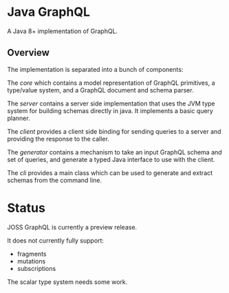 # Java GraphQL

A Java 8+ implementation of GraphQL.

## Overview

The implementation is separated into a bunch of components:

The *core* which contains a model representation of GraphQL primitives, a type/value system, and a GraphQL document and schema parser. 

The *server* contains a server side implementation that uses the JVM type system for building schemas directly in java.  It implements a basic query planner.

The *client* provides a client side binding for sending queries to a server and providing the response to the caller.

The *generator* contains a mechanism to take an input GraphQL schema and set of queries, and generate a typed Java interface to use with the client.

The *cli* provides a main class which can be used to generate and extract schemas from the command line.

# Status

JOSS GraphQL is currently a preview release.

It does not currently fully support:

- fragments
- mutations
- subscriptions

The scalar type system needs some work.
